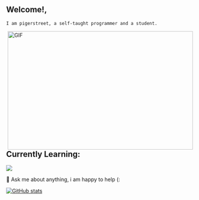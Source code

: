 ## Welcome!,
```
I am pigerstreet, a self-taught programmer and a student.

```
<img align="right" alt="GIF" src="https://github.com/abhisheknaiidu/abhisheknaiidu/raw/master/code.gif?raw=true" width="500" height="320" style="max-width: 100%;">

##  Currently Learning:
<p align="left">
    <img src="https://skillicons.dev/icons?i=git,java,py,pughtml,css,discord,nodejs,js&perline=6" />
</p>




💬 Ask me about anything, i am happy to help (:


[![GitHub stats](https://github-readme-stats.vercel.app/api?username=pigerstreet)](https://git.io/streak-stats)
